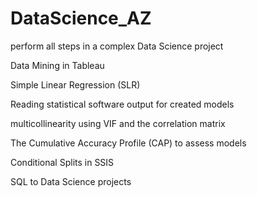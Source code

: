 # DataScience_AZ


perform all steps in a complex Data Science project

Data Mining in Tableau

Simple Linear Regression (SLR)

Reading statistical software output for created models

multicollinearity using VIF and the correlation matrix

The Cumulative Accuracy Profile (CAP) to assess models

Conditional Splits in SSIS

SQL to Data Science projects
 
 
 
 
